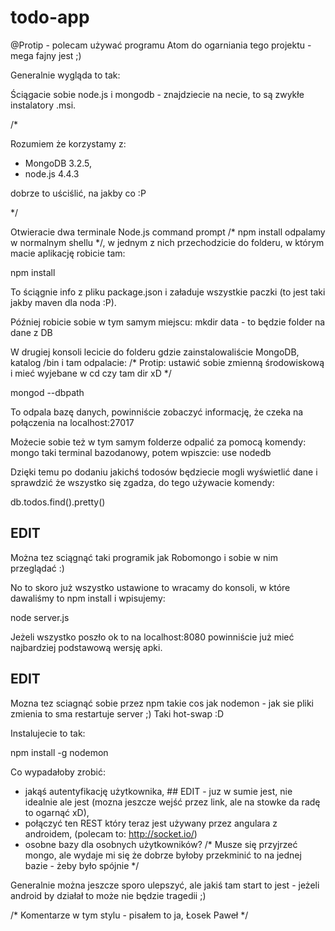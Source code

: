 # todo-app

@Protip - polecam używać programu Atom do ogarniania tego projektu - mega fajny jest ;)

Generalnie wygląda to tak:

Ściągacie sobie node.js i mongodb - znajdziecie na necie, to są zwykłe instalatory .msi.

/*

  Rozumiem że korzystamy z:
  - MongoDB 3.2.5,
  - node.js 4.4.3

dobrze to uściślić, na jakby co :P

*/

Otwieracie dwa terminale Node.js command prompt /* npm install odpalamy w normalnym shellu */, w jednym z nich przechodzicie do folderu, w którym macie aplikację robicie tam:

npm install

To ściągnie info z pliku package.json i załaduje wszystkie paczki (to jest taki jakby maven dla noda :P).

Później robicie sobie w tym samym miejscu: mkdir data - to będzie folder na dane z DB

W drugiej konsoli lecicie do folderu gdzie zainstalowaliście MongoDB, katalog /bin i tam odpalacie:
/* Protip: ustawić sobie zmienną środowiskową i mieć wyjebane w cd czy tam dir xD */

mongod --dbpath <absolutna sciezka wyzej utworzonego folderu data>

To odpala bazę danych, powinniście zobaczyć informację, że czeka na połączenia na localhost:27017

Możecie sobie też w tym samym folderze odpalić za pomocą komendy: mongo taki terminal bazodanowy, potem wpiszcie: use nodedb

Dzięki temu po dodaniu jakichś todosów będziecie mogli wyświetlić dane i sprawdzić że wszystko się zgadza, do tego używacie komendy:

db.todos.find().pretty()

## EDIT

Można tez sciągnąć taki programik jak Robomongo i sobie w nim przeglądać :)

No to skoro już wszystko ustawione to wracamy do konsoli, w które dawaliśmy to npm install i wpisujemy:

node server.js

Jeżeli wszystko poszło ok to na localhost:8080 powinniście już mieć najbardziej podstawową wersję apki.


## EDIT
Mozna tez sciagnąć sobie przez npm takie cos jak nodemon - jak sie pliki zmienia to sma restartuje server ;) Taki hot-swap :D

Instalujecie to tak:

npm install -g nodemon

Co wypadałoby zrobić:

- jakąś autentyfikację użytkownika, ## EDIT - juz w sumie jest, nie idealnie ale jest (mozna jeszcze wejść przez link, ale na stowke da radę to ogarnąć xD),
- połączyć ten REST który teraz jest używany przez angulara z androidem, (polecam to: http://socket.io/)
- osobne bazy dla osobnych użytkowników?  /* Musze się przyjrzeć mongo, ale wydaje mi się że dobrze byłoby przekminić to na jednej bazie - żeby było spójnie */


Generalnie można jeszcze sporo ulepszyć, ale jakiś tam start to jest - jeżeli android by działał to może nie będzie tragedii ;)


/* Komentarze w tym stylu - pisałem to ja, Łosek Paweł */
